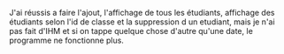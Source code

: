 J'ai réussis a faire l'ajout, l'affichage de tous les étudiants, affichage des étudiants selon l'id de classe et la suppression d un etudiant, mais je n'ai pas fait d'IHM et si on tappe quelque chose d'autre qu'une date, le programme ne fonctionne plus.
